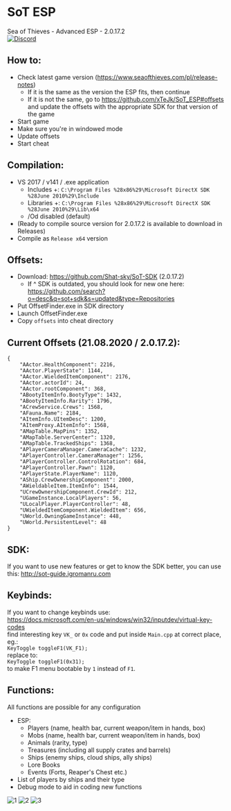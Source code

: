 # SoT ESP
Sea of Thieves - Advanced ESP - 2.0.17.2  
[![Discord](https://discordapp.com/api/guilds/748288505507217428/widget.png?style=shield)](https://discord.gg/AEfuvwT) 
  
  
## How to:
- Check latest game version (https://www.seaofthieves.com/pl/release-notes)
  - If it is the same as the version the ESP fits, then continue
  - If it is not the same, go to https://github.com/xTeJk/SoT_ESP#offsets and update the offsets with the appropriate SDK for that version of the game
- Start game
- Make sure you're in windowed mode
- Update offsets
- Start cheat

## Compilation:
- VS 2017 / v141 / .exe application
	- Includes +: `C:\Program Files %28x86%29\Microsoft DirectX SDK %28June 2010%29\Include`
	- Libraries +: `C:\Program Files %28x86%29\Microsoft DirectX SDK %28June 2010%29\Lib\x64`
	- /Od disabled (default)
- (Ready to compile source version for 2.0.17.2 is available to download in Releases)
- Compile as `Release x64` version

## Offsets:
- Download: https://github.com/Shat-sky/SoT-SDK (2.0.17.2)
  - If ^ SDK is outdated, you should look for new one here: https://github.com/search?o=desc&q=sot+sdk&s=updated&type=Repositories
- Put OffsetFinder.exe in SDK directory
- Launch OffsetFinder.exe
- Copy `offsets` into cheat directory

## Current Offsets (21.08.2020 / 2.0.17.2):
```
{
    "AActor.HealthComponent": 2216,
    "AActor.PlayerState": 1144,
    "AActor.WieldedItemComponent": 2176,
    "AActor.actorId": 24,
    "AActor.rootComponent": 368,
    "ABootyItemInfo.BootyType": 1432,
    "ABootyItemInfo.Rarity": 1796,
    "ACrewService.Crews": 1568,
    "AFauna.Name": 2184,
    "AItemInfo.UItemDesc": 1200,
    "AItemProxy.AItemInfo": 1568,
    "AMapTable.MapPins": 1352,
    "AMapTable.ServerCenter": 1320,
    "AMapTable.TrackedShips": 1368,
    "APlayerCameraManager.CameraCache": 1232,
    "APlayerController.CameraManager": 1256,
    "APlayerController.ControlRotation": 684,
    "APlayerController.Pawn": 1120,
    "APlayerState.PlayerName": 1120,
    "AShip.CrewOwnershipComponent": 2000,
    "AWieldableItem.ItemInfo": 1544,
    "UCrewOwnershipComponent.CrewId": 212,
    "UGameInstance.LocalPlayers": 56,
    "ULocalPlayer.PlayerController": 48,
    "UWieldedItemComponent.WieldedItem": 656,
    "UWorld.OwningGameInstance": 448,
    "UWorld.PersistentLevel": 48
}
```

## SDK:
If you want to use new features or get to know the SDK better, you can use this: http://sot-guide.igromanru.com

## Keybinds:
If you want to change keybinds use:  
https://docs.microsoft.com/en-us/windows/win32/inputdev/virtual-key-codes  
find interesting key `VK_` or `0x` code and put inside `Main.cpp` at correct place, eg.:  
`KeyToggle toggleF1(VK_F1);`  
replace to:  
`KeyToggle toggleF1(0x31);`  
to make F1 menu bootable by `1` instead of `F1`.  

## Functions:
All functions are possible for any configuration  
  
- ESP:
  - Players (name, health bar, current weapon/item in hands, box)
  - Mobs (name, health bar, current weapon/item in hands, box)
  - Animals (rarity, type)
  - Treasures (including all supply crates and barrels)
  - Ships (enemy ships, cloud ships, ally ships)
  - Lore Books
  - Events (Forts, Reaper's Chest etc.)
- List of players by ships and their type
- Debug mode to aid in coding new functions
  
![1](https://i.imgur.com/bjLxEJo.png)
![2](https://i.imgur.com/dmiCJuz.png)
![3](https://i.imgur.com/I2V64jP.png)
